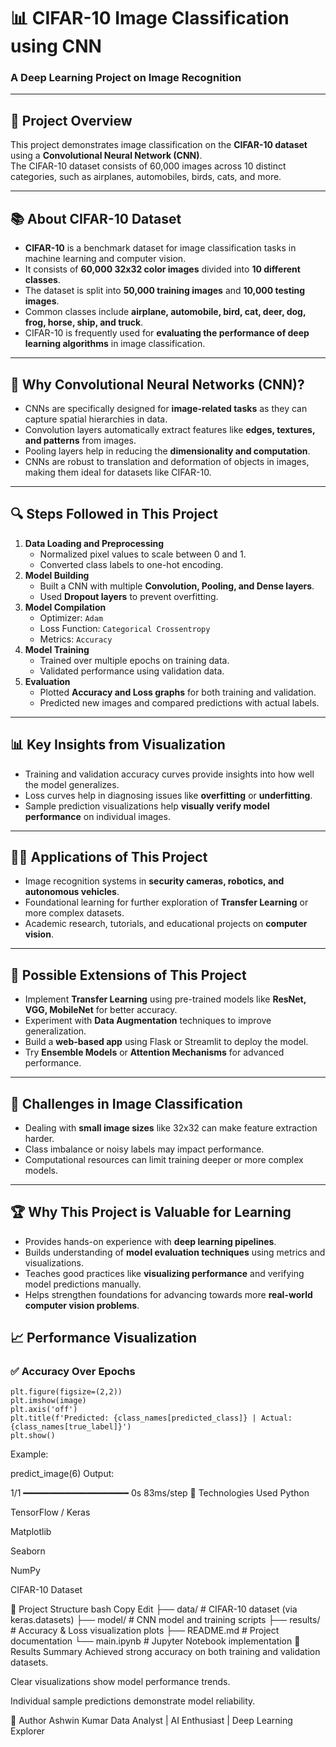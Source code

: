 # 📊 CIFAR-10 Image Classification using CNN

### A Deep Learning Project on Image Recognition

---

## 📌 Project Overview

This project demonstrates image classification on the **CIFAR-10 dataset** using a **Convolutional Neural Network (CNN)**.  
The CIFAR-10 dataset consists of 60,000 images across 10 distinct categories, such as airplanes, automobiles, birds, cats, and more.

---
## 📚 About CIFAR-10 Dataset
- **CIFAR-10** is a benchmark dataset for image classification tasks in machine learning and computer vision.
- It consists of **60,000 32x32 color images** divided into **10 different classes**.
- The dataset is split into **50,000 training images** and **10,000 testing images**.
- Common classes include **airplane, automobile, bird, cat, deer, dog, frog, horse, ship, and truck**.
- CIFAR-10 is frequently used for **evaluating the performance of deep learning algorithms** in image classification.

---

## 🤖 Why Convolutional Neural Networks (CNN)?
- CNNs are specifically designed for **image-related tasks** as they can capture spatial hierarchies in data.
- Convolution layers automatically extract features like **edges, textures, and patterns** from images.
- Pooling layers help in reducing the **dimensionality and computation**.
- CNNs are robust to translation and deformation of objects in images, making them ideal for datasets like CIFAR-10.

---

## 🔍 Steps Followed in This Project
1. **Data Loading and Preprocessing**
   - Normalized pixel values to scale between 0 and 1.
   - Converted class labels to one-hot encoding.
2. **Model Building**
   - Built a CNN with multiple **Convolution, Pooling, and Dense layers**.
   - Used **Dropout layers** to prevent overfitting.
3. **Model Compilation**
   - Optimizer: `Adam`
   - Loss Function: `Categorical Crossentropy`
   - Metrics: `Accuracy`
4. **Model Training**
   - Trained over multiple epochs on training data.
   - Validated performance using validation data.
5. **Evaluation**
   - Plotted **Accuracy and Loss graphs** for both training and validation.
   - Predicted new images and compared predictions with actual labels.

---

## 📊 Key Insights from Visualization
- Training and validation accuracy curves provide insights into how well the model generalizes.
- Loss curves help in diagnosing issues like **overfitting** or **underfitting**.
- Sample prediction visualizations help **visually verify model performance** on individual images.

---

## 🧑‍💻 Applications of This Project
- Image recognition systems in **security cameras, robotics, and autonomous vehicles**.
- Foundational learning for further exploration of **Transfer Learning** or more complex datasets.
- Academic research, tutorials, and educational projects on **computer vision**.

---

## 🚩 Possible Extensions of This Project
- Implement **Transfer Learning** using pre-trained models like **ResNet, VGG, MobileNet** for better accuracy.
- Experiment with **Data Augmentation** techniques to improve generalization.
- Build a **web-based app** using Flask or Streamlit to deploy the model.
- Try **Ensemble Models** or **Attention Mechanisms** for advanced performance.

---

## 🔑 Challenges in Image Classification
- Dealing with **small image sizes** like 32x32 can make feature extraction harder.
- Class imbalance or noisy labels may impact performance.
- Computational resources can limit training deeper or more complex models.

---

## 🏆 Why This Project is Valuable for Learning
- Provides hands-on experience with **deep learning pipelines**.
- Builds understanding of **model evaluation techniques** using metrics and visualizations.
- Teaches good practices like **visualizing performance** and verifying model predictions manually.
- Helps strengthen foundations for advancing towards more **real-world computer vision problems**.

## 📈 Performance Visualization

### ✅ Accuracy Over Epochs


    plt.figure(figsize=(2,2))
    plt.imshow(image)
    plt.axis('off')
    plt.title(f'Predicted: {class_names[predicted_class]} | Actual: {class_names[true_label]}')
    plt.show()
Example:

predict_image(6)
Output:


1/1 ━━━━━━━━━━━━━━━━━━━━ 0s 83ms/step
🚀 Technologies Used
Python

TensorFlow / Keras

Matplotlib

Seaborn

NumPy

CIFAR-10 Dataset

📂 Project Structure
bash
Copy
Edit
├── data/                # CIFAR-10 dataset (via keras.datasets)
├── model/               # CNN model and training scripts
├── results/             # Accuracy & Loss visualization plots
├── README.md            # Project documentation
└── main.ipynb           # Jupyter Notebook implementation
🎯 Results Summary
Achieved strong accuracy on both training and validation datasets.

Clear visualizations show model performance trends.

Individual sample predictions demonstrate model reliability.

👤 Author
Ashwin Kumar
Data Analyst | AI Enthusiast | Deep Learning Explorer
